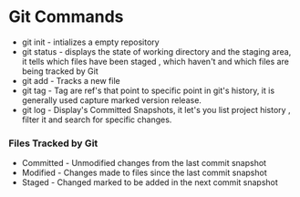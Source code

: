 # Git Commands
* git init - intializes a empty repository
* git status - displays the state of working directory and the staging area, it tells which files have been staged , which haven't and which files are being tracked by Git
* git add - Tracks a new file
* git tag - Tag are ref's that point to specific point in git's history, it is generally used capture marked version release.
* git log - Display's Committed Snapshots, it let's you list project history , filter it and search for specific changes.

### Files Tracked by Git
* Committed - Unmodified changes from the last commit snapshot
* Modified - Changes made to files since the last commit snapshot
* Staged - Changed marked to be added in the next commit snapshot
